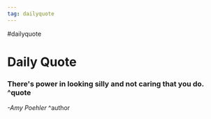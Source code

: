 ```yaml
---
tag: dailyquote
---
```


#dailyquote

# Daily Quote

### There's power in looking silly and not caring that you do. ^quote
*-Amy Poehler* ^author
